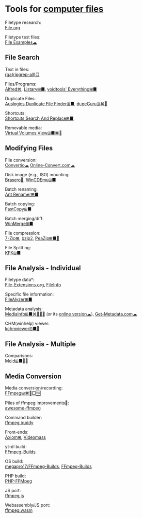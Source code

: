 
# Tools for [computer files](https://trendless.tech/files/)

Filetype research:  
[File.org](https://file.org/)

Filetype test files:  
[File Examples☁](https://file-examples.com/)

## File Search

Text in files:  
[rga(ripgrep-all)□](https://github.com/phiresky/ripgrep-all)

Files/Programs:  
[Alfred⌘](https://www.alfredapp.com/),
[Listary⊞■](https://www.listary.com/),
[voidtools' Everything⊞■](https://www.voidtools.com/)

Duplicate Files:  
[Auslogics Duplicate File Finder⊞■](https://www.auslogics.com/en/software/duplicate-file-finder/),
[dupeGuru⊞⌘🐧](https://dupeguru.voltaicideas.net/)

Shortcuts:  
[Shortcuts Search And Replace⊞■](http://jacquelin.potier.free.fr/ShortcutsSearchAndReplace/)

Removable media:  
[Virtual Volumes View⊞■⌘🐧](http://vvvapp.sourceforge.net/)

## Modifying Files

File conversion:  
[Convertio☁](https://convertio.co/)
[Online-Convert.com☁](https://www.online-convert.com/)

Disk image (e.g., ISO) mounting:  
[Brasero🐧](https://wiki.gnome.org/Apps/Brasero),
[WinCDEmu⊞■](http://wincdemu.sysprogs.org/)

Batch renaming:  
[Ant Renamer️⊞■](https://www.antp.be/software/renamer)

Batch copying:  
[FastCopy⊞■](https://fastcopy.jp/en/)

Batch merging/diff:  
[WinMerge⊞■](https://winmerge.org/)

File compression:  
[7-Zip⊞](https://www.7-zip.org/),
[bzip2](https://sourceware.org/bzip2/),
[PeaZip⊞■🐧](https://www.peazip.org/)

File Splitting:  
[KFK⊞■](https://kcsoftwares.com/?kfk)

## File Analysis - Individual

Filetype data*:  
[File-Extensions.org](https://www.file-extensions.org/),
[FileInfo](https://fileinfo.com/)

Specific file information:  
[FileAlyzer⊞■](https://www.safer-networking.org/products/filealyzer/)

Metadata analysis:  
[MediaInfo⊞■⌘🐧🍎🤖](https://mediaarea.net/en/MediaInfo) (or its [online version☁](https://mediaarea.net/MediaInfoOnline)),
[Get-Metadata.com☁](https://www.get-metadata.com/)

CHM(winhelp) viewer:  
[kchmviewer⊞■🐧](https://github.com/gyunaev/kchmviewer)

## File Analysis - Multiple

Comparisons:  
[Meld⊞■🐧🤖](https://meldmerge.org/)

## Media Conversion

Media conversion/recording:  
[FFmpeg⊞⌘🐧□🆓](https://www.ffmpeg.org/)

Piles of ffmpeg improvements💩:  
[awesome-ffmpeg](https://github.com/transitive-bullshit/awesome-ffmpeg)

Command builder:  
[ffmpeg buddy](https://evanhahn.github.io/ffmpeg-buddy/)

Front-ends:  
[Axiom⊞](https://axiomui.github.io/),
[Videomass](https://jeanslack.github.io/Videomass/)

yt-dl build:  
[FFmpeg-Builds](https://github.com/yt-dlp/FFmpeg-Builds)

OS build:  
[megapro17/FFmpeg-Builds](https://github.com/megapro17/FFmpeg-Builds),
[FFmpeg-Builds](https://github.com/BtbN/FFmpeg-Builds)

PHP build:  
[PHP-FFMpeg](https://github.com/PHP-FFMpeg/PHP-FFMpeg)

JS port:  
[ffmpeg.js](https://github.com/Kagami/ffmpeg.js/)

Webassembly/JS port:  
[ffmpeg.wasm](https://ffmpegwasm.netlify.app/)
